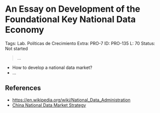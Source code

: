 # An Essay on Development of the Foundational Key  National Data Economy

Tags: Lab. Políticas de Crecimiento
Extra: PRO-7
ID: PRO-135
L: 70
Status: Not started

> …
> 

- How to develop  a national data market?
- …

## References

- https://en.wikipedia.org/wiki/National_Data_Administration
- [China National Data Market Strategy](https://mp-weixin-qq-com.translate.goog/s/UbO85J8EvqS9AT85iGBmdg?_x_tr_sl=auto&_x_tr_tl=en&_x_tr_hl=en&_x_tr_pto=wapp)